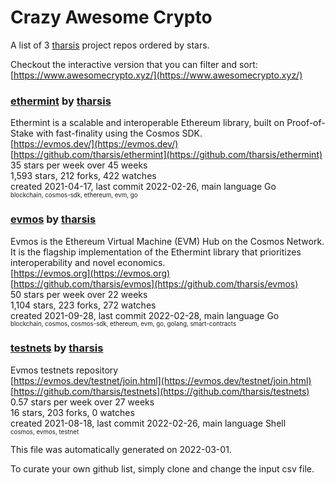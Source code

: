 # Crazy Awesome Crypto
A list of 3 [tharsis](https://github.com/tharsis) project repos ordered by stars.  

Checkout the interactive version that you can filter and sort: 
[https://www.awesomecrypto.xyz/](https://www.awesomecrypto.xyz/)  


### [ethermint](https://github.com/tharsis/ethermint) by [tharsis](https://github.com/tharsis)  
Ethermint is a scalable and interoperable Ethereum library, built on Proof-of-Stake with fast-finality using the Cosmos SDK.  
[https://evmos.dev/](https://evmos.dev/)  
[https://github.com/tharsis/ethermint](https://github.com/tharsis/ethermint)  
35 stars per week over 45 weeks  
1,593 stars, 212 forks, 422 watches  
created 2021-04-17, last commit 2022-02-26, main language Go  
<sub><sup>blockchain, cosmos-sdk, ethereum, evm, go</sup></sub>


### [evmos](https://github.com/tharsis/evmos) by [tharsis](https://github.com/tharsis)  
Evmos is the Ethereum Virtual Machine (EVM) Hub on the Cosmos Network. It is the flagship implementation of the Ethermint library that prioritizes interoperability and novel economics.  
[https://evmos.org](https://evmos.org)  
[https://github.com/tharsis/evmos](https://github.com/tharsis/evmos)  
50 stars per week over 22 weeks  
1,104 stars, 223 forks, 272 watches  
created 2021-09-28, last commit 2022-02-28, main language Go  
<sub><sup>blockchain, cosmos, cosmos-sdk, ethereum, evm, go, golang, smart-contracts</sup></sub>


### [testnets](https://github.com/tharsis/testnets) by [tharsis](https://github.com/tharsis)  
Evmos testnets repository  
[https://evmos.dev/testnet/join.html](https://evmos.dev/testnet/join.html)  
[https://github.com/tharsis/testnets](https://github.com/tharsis/testnets)  
0.57 stars per week over 27 weeks  
16 stars, 203 forks, 0 watches  
created 2021-08-18, last commit 2022-02-26, main language Shell  
<sub><sup>cosmos, evmos, testnet</sup></sub>


This file was automatically generated on 2022-03-01.  

To curate your own github list, simply clone and change the input csv file.  